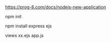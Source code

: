 https://prog-8.com/docs/nodejs-new-application

npm init

npm install express ejs

views
    xx.ejs
app.js